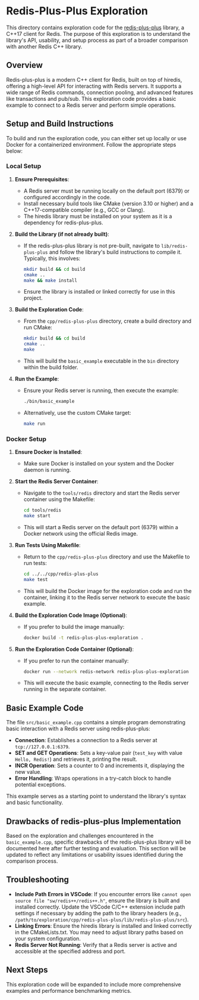 # Redis-Plus-Plus Exploration

This directory contains exploration code for the [redis-plus-plus](https://github.com/sewenew/redis-plus-plus) library, a C++17 client for Redis. The purpose of this exploration is to understand the library's API, usability, and setup process as part of a broader comparison with another Redis C++ library.

## Overview

Redis-plus-plus is a modern C++ client for Redis, built on top of hiredis, offering a high-level API for interacting with Redis servers. It supports a wide range of Redis commands, connection pooling, and advanced features like transactions and pub/sub. This exploration code provides a basic example to connect to a Redis server and perform simple operations.

## Setup and Build Instructions

To build and run the exploration code, you can either set up locally or use Docker for a containerized environment. Follow the appropriate steps below:

### Local Setup

1. **Ensure Prerequisites**:
   - A Redis server must be running locally on the default port (6379) or configured accordingly in the code.
   - Install necessary build tools like CMake (version 3.10 or higher) and a C++17-compatible compiler (e.g., GCC or Clang).
   - The hiredis library must be installed on your system as it is a dependency for redis-plus-plus.

2. **Build the Library (if not already built)**:
   - If the redis-plus-plus library is not pre-built, navigate to `lib/redis-plus-plus` and follow the library's build instructions to compile it. Typically, this involves:
     ```bash
     mkdir build && cd build
     cmake ..
     make && make install
     ```
   - Ensure the library is installed or linked correctly for use in this project.

3. **Build the Exploration Code**:
   - From the `cpp/redis-plus-plus` directory, create a build directory and run CMake:
     ```bash
     mkdir build && cd build
     cmake ..
     make
     ```
   - This will build the `basic_example` executable in the `bin` directory within the build folder.

4. **Run the Example**:
   - Ensure your Redis server is running, then execute the example:
     ```bash
     ./bin/basic_example
     ```
   - Alternatively, use the custom CMake target:
     ```bash
     make run
     ```

### Docker Setup

1. **Ensure Docker is Installed**:
   - Make sure Docker is installed on your system and the Docker daemon is running.

2. **Start the Redis Server Container**:
   - Navigate to the `tools/redis` directory and start the Redis server container using the Makefile:
     ```bash
     cd tools/redis
     make start
     ```
   - This will start a Redis server on the default port (6379) within a Docker network using the official Redis image.

3. **Run Tests Using Makefile**:
   - Return to the `cpp/redis-plus-plus` directory and use the Makefile to run tests:
     ```bash
     cd ../../cpp/redis-plus-plus
     make test
     ```
   - This will build the Docker image for the exploration code and run the container, linking it to the Redis server network to execute the basic example.

4. **Build the Exploration Code Image (Optional)**:
   - If you prefer to build the image manually:
     ```bash
     docker build -t redis-plus-plus-exploration .
     ```

5. **Run the Exploration Code Container (Optional)**:
   - If you prefer to run the container manually:
     ```bash
     docker run --network redis-network redis-plus-plus-exploration
     ```
   - This will execute the basic example, connecting to the Redis server running in the separate container.

## Basic Example Code

The file `src/basic_example.cpp` contains a simple program demonstrating basic interaction with a Redis server using redis-plus-plus:

- **Connection**: Establishes a connection to a Redis server at `tcp://127.0.0.1:6379`.
- **SET and GET Operations**: Sets a key-value pair (`test_key` with value `Hello, Redis!`) and retrieves it, printing the result.
- **INCR Operation**: Sets a counter to 0 and increments it, displaying the new value.
- **Error Handling**: Wraps operations in a try-catch block to handle potential exceptions.

This example serves as a starting point to understand the library's syntax and basic functionality.

## Drawbacks of redis-plus-plus Implementation

Based on the exploration and challenges encountered in the `basic_example.cpp`, specific drawbacks of the redis-plus-plus library will be documented here after further testing and evaluation. This section will be updated to reflect any limitations or usability issues identified during the comparison process.

## Troubleshooting

- **Include Path Errors in VSCode**: If you encounter errors like `cannot open source file "sw/redis++/redis++.h"`, ensure the library is built and installed correctly. Update the VSCode C/C++ extension include path settings if necessary by adding the path to the library headers (e.g., `/path/to/exploration/cpp/redis-plus-plus/lib/redis-plus-plus/src`).
- **Linking Errors**: Ensure the hiredis library is installed and linked correctly in the CMakeLists.txt. You may need to adjust library paths based on your system configuration.
- **Redis Server Not Running**: Verify that a Redis server is active and accessible at the specified address and port.

## Next Steps

This exploration code will be expanded to include more comprehensive examples and performance benchmarking metrics.
